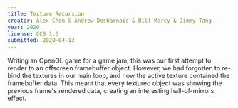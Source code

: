 ```yaml
---
title: Texture Recursion
creator: Alex Chen & Andrew Desharnais & Bill Marcy & Jimmy Tang
year: 2020
license: CC0 1.0
submitted: 2020-04-13
---
```


Writing an OpenGL game for a game jam, this was our first attempt to render to an offscreen framebuffer object. However, we had forgotten to re-bind the textures in our main loop, and now the active texture contained the framebuffer data. This meant that every textured object was showing the previous frame's rendered data, creating an interesting hall-of-mirrors effect.
